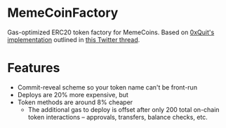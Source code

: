 # MemeCoinFactory

Gas-optimized ERC20 token factory for MemeCoins. Based on [0xQuit's implementation](https://etherscan.io/address/0x3e9491cb1337b9f5322af7f5a5e431383b282076#code) outlined in [this Twitter thread](https://twitter.com/0xQuit/status/1655446206053752833).

# Features

- Commit-reveal scheme so your token name can't be front-run
- Deploys are 20% more expensive, but
- Token methods are around 8% cheaper
  - The additional gas to deploy is offset after only 200 total on-chain token interactions – approvals, transfers, balance checks, etc.